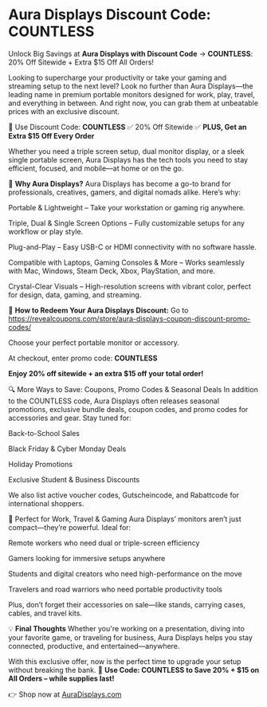 # Aura Displays Discount Code: COUNTLESS
Unlock Big Savings at **Aura Displays with Discount Code** → **COUNTLESS**: 20% Off Sitewide + Extra $15 Off All Orders!

Looking to supercharge your productivity or take your gaming and streaming setup to the next level? Look no further than Aura Displays—the leading name in premium portable monitors designed for work, play, travel, and everything in between. And right now, you can grab them at unbeatable prices with an exclusive discount.

🎉 Use Discount Code: **COUNTLESS**
✅ 20% Off Sitewide
✅ **PLUS, Get an Extra $15 Off Every Order**

Whether you need a triple screen setup, dual monitor display, or a sleek single portable screen, Aura Displays has the tech tools you need to stay efficient, focused, and mobile—at home or on the go.

🚀 **Why Aura Displays?**
Aura Displays has become a go-to brand for professionals, creatives, gamers, and digital nomads alike. Here’s why:

Portable & Lightweight – Take your workstation or gaming rig anywhere.

Triple, Dual & Single Screen Options – Fully customizable setups for any workflow or play style.

Plug-and-Play – Easy USB-C or HDMI connectivity with no software hassle.

Compatible with Laptops, Gaming Consoles & More – Works seamlessly with Mac, Windows, Steam Deck, Xbox, PlayStation, and more.

Crystal-Clear Visuals – High-resolution screens with vibrant color, perfect for design, data, gaming, and streaming.

🛒 **How to Redeem Your Aura Displays Discount:**
Go to https://revealcoupons.com/store/aura-displays-coupon-discount-promo-codes/

Choose your perfect portable monitor or accessory.

At checkout, enter promo code: **COUNTLESS**

**Enjoy 20% off sitewide + an extra $15 off your total order!**

🔍 More Ways to Save: Coupons, Promo Codes & Seasonal Deals
In addition to the COUNTLESS code, Aura Displays often releases seasonal promotions, exclusive bundle deals, coupon codes, and promo codes for accessories and gear. Stay tuned for:

Back-to-School Sales

Black Friday & Cyber Monday Deals

Holiday Promotions

Exclusive Student & Business Discounts

We also list active voucher codes, Gutscheincode, and Rabattcode for international shoppers.

🧳 Perfect for Work, Travel & Gaming
Aura Displays’ monitors aren’t just compact—they’re powerful. Ideal for:

Remote workers who need dual or triple-screen efficiency

Gamers looking for immersive setups anywhere

Students and digital creators who need high-performance on the move

Travelers and road warriors who need portable productivity tools

Plus, don’t forget their accessories on sale—like stands, carrying cases, cables, and travel kits.

💡 **Final Thoughts**
Whether you're working on a presentation, diving into your favorite game, or traveling for business, Aura Displays helps you stay connected, productive, and entertained—anywhere.

With this exclusive offer, now is the perfect time to upgrade your setup without breaking the bank.
🎁 **Use Code: COUNTLESS to Save 20% + $15 on All Orders – while supplies last!**

👉 Shop now at [AuraDisplays.com](https://aura-displays.com/revealcoupons
)
